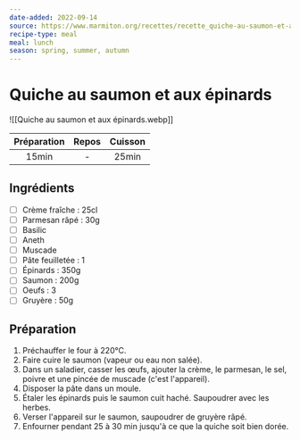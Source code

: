 ```yaml
---
date-added: 2022-09-14
source: https://www.marmiton.org/recettes/recette_quiche-au-saumon-et-aux-epinards_22164.aspx
recipe-type: meal
meal: lunch
season: spring, summer, autumn
---
```


# Quiche au saumon et aux épinards

![[Quiche au saumon et aux épinards.webp]]

| Préparation | Repos | Cuisson |
|:-----------:|:-----:|:-------:|
|    15min    |   -   |  25min  |

## Ingrédients

- [ ] Crème   fraîche : 25cl
- [ ] Parmesan râpé : 30g
- [ ] Basilic
- [ ] Aneth
- [ ] Muscade
- [ ] Pâte feuilletée : 1
- [ ] Épinards : 350g
- [ ] Saumon : 200g
- [ ] Oeufs : 3
- [ ] Gruyère : 50g

## Préparation

1. Préchauffer le four à 220°C.
2. Faire cuire le saumon (vapeur ou eau non salée).
3. Dans un saladier, casser les œufs, ajouter la crème, le parmesan, le sel, poivre et une pincée de muscade (c'est l'appareil).
4. Disposer la pâte dans un moule.
5. Étaler les épinards puis le saumon cuit haché. Saupoudrer avec les herbes.
6. Verser l'appareil sur le saumon, saupoudrer de gruyère râpé.
7. Enfourner pendant 25 à 30 min jusqu'à ce que la quiche soit bien dorée.
